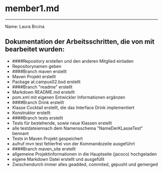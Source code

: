 # member1.md
____
Name: Laura Brcina
## Dokumentation der Arbeitsschritten, die von mit bearbeitet wurden:
+ ####Repository erstellen und den anderen Mitglied einladen
+ Repositorynamen geben
+ ####Branch maven erstellt
+ Maven Projekt erstellt
+ Package at.campus02.bsd erstellt
+ ####Branch "readme" erstellt
+ Markdown README.md erstellt
+ pom.xml mit eigenen Entwickler Informationen ergänzen
+ ####Branch Drink erstellt 
+ Klasse Cocktail erstellt, die das Interface Drink implementiert
+ Konstruktor erstellt
+ ####Branch tests erstellt 
+ Tests für bestehende, sowie neue Klassen erstellt
+ alle testdateiennach dem Namensschema "NameDerKLasseTest" bennant
+ Tests in Maven Projekt gespeichert
+ aufruf mvn test fehlerfrei von der Kommandozeile ausgeführt
+ ####Branch maven_site erstellt
+ allgemeine Projektinformationen in die Hauptseite (jacoco) hochgeladen
+ eigene Markdown Datei erstellt und ausgefüllt
+ Zwischendurch immer alles geadded, commited, gepusht und gemerged
